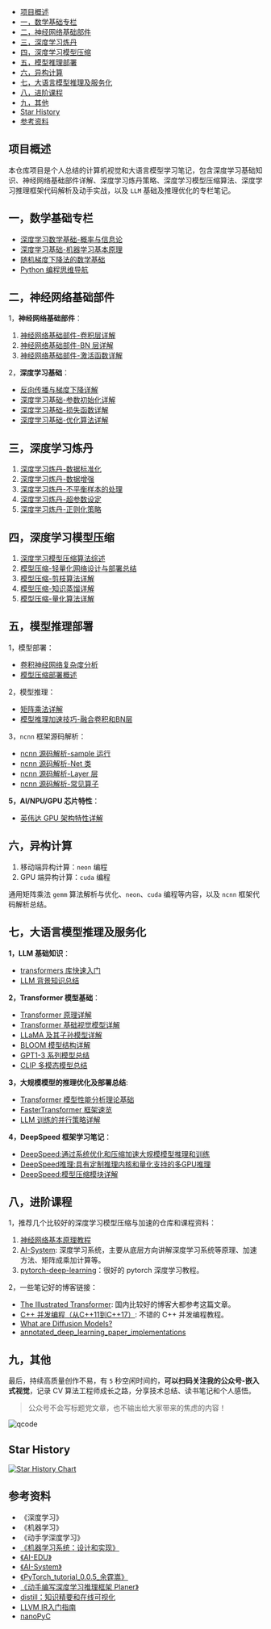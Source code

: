 - [项目概述](#项目概述)
- [一，数学基础专栏](#一数学基础专栏)
- [二，神经网络基础部件](#二神经网络基础部件)
- [三，深度学习炼丹](#三深度学习炼丹)
- [四，深度学习模型压缩](#四深度学习模型压缩)
- [五，模型推理部署](#五模型推理部署)
- [六，异构计算](#六异构计算)
- [七，大语言模型推理及服务化](#七大语言模型推理及服务化)
- [八，进阶课程](#八进阶课程)
- [九，其他](#九其他)
- [Star History](#star-history)
- [参考资料](#参考资料)

## 项目概述

本仓库项目是个人总结的计算机视觉和大语言模型学习笔记，包含深度学习基础知识、神经网络基础部件详解、深度学习炼丹策略、深度学习模型压缩算法、深度学习推理框架代码解析及动手实战，以及 `LLM` 基础及推理优化的专栏笔记。

## 一，数学基础专栏

- [深度学习数学基础-概率与信息论](./1-math_ml_basic/深度学习数学基础-概率与信息论.md)
- [深度学习基础-机器学习基本原理](./1-math_ml_basic/深度学习基础-机器学习基本原理.md)
- [随机梯度下降法的数学基础](./1-math_ml_basic/随机梯度下降法的数学基础.md)
- [Python 编程思维导航](./1-math_ml_basic/python_learn_xmind)

## 二，神经网络基础部件

1，**神经网络基础部件**：

1. [神经网络基础部件-卷积层详解](./2-deep_learning_basic/神经网络基础部件-卷积层详解.md)
2. [神经网络基础部件-BN 层详解](./2-deep_learning_basic/神经网络基础部件-BN层详解.md)
3. [神经网络基础部件-激活函数详解](./2-deep_learning_basic/神经网络基础部件-激活函数详解.md)

2，**深度学习基础**：

- [反向传播与梯度下降详解](2-deep_learning_basic/反向传播与梯度下降详解.md)
- [深度学习基础-参数初始化详解](./2-deep_learning_basic/深度学习基础-参数初始化详解.md)
- [深度学习基础-损失函数详解](./2-deep_learning_basic/深度学习基础-损失函数详解.md)
- [深度学习基础-优化算法详解](./2-deep_learning_basic/深度学习基础-优化算法详解.md)

## 三，深度学习炼丹

1. [深度学习炼丹-数据标准化](./3-deep_learning_alchemy/深度学习炼丹-数据标准化.md)
2. [深度学习炼丹-数据增强](./3-deep_learning_alchemy/深度学习炼丹-数据增强.md)
3. [深度学习炼丹-不平衡样本的处理](./3-deep_learning_alchemy/深度学习炼丹-不平衡样本的处理.md)
4. [深度学习炼丹-超参数设定](./3-deep_learning_alchemy/深度学习炼丹-超参数调整.md)
5. [深度学习炼丹-正则化策略](./3-deep_learning_alchemy/深度学习炼丹-正则化策略.md)

## 四，深度学习模型压缩

1. [深度学习模型压缩算法综述](./4-model_compression/深度学习模型压缩方法概述.md)
2. [模型压缩-轻量化网络设计与部署总结](./4-model_compression/模型压缩-轻量化网络详解.md)
3. [模型压缩-剪枝算法详解](./4-model_compression/模型压缩-剪枝算法详解.md)
4. [模型压缩-知识蒸馏详解](./4-model_compression/模型压缩-知识蒸馏详解.md)
5. [模型压缩-量化算法详解](./4-model_compression/模型压缩-量化算法概述.md)

## 五，模型推理部署

1，模型部署：

- [卷积神经网络复杂度分析](./5-model_deploy/卷积神经网络复杂度分析.md)
- [模型压缩部署概述](./5-model_deploy/模型压缩部署概述.md)

2，模型推理：

- [矩阵乘法详解](./5-model_deploy/卷积算法优化.md)
- [模型推理加速技巧-融合卷积和BN层](./5-model_deploy/模型推理加速技巧-融合卷积和BN层.md)

3，`ncnn` 框架源码解析：

- [ncnn 源码解析-sample 运行](5-model_deploy/ncnn源码解析/ncnn源码解析-sample运行.md)
- [ncnn 源码解析-Net 类](5-model_deploy/ncnn源码解析/ncnn源码解析-Net类.md)
- [ncnn 源码解析-Layer 层](5-model_deploy/ncnn源码解析/ncnn源码解析-Layer层.md)
- [ncnn 源码解析-常见算子](../5-model_deploy/ncnn源码解析/ncnn源码解析-常见算子.md)

**5，AI/NPU/GPU 芯片特性**：

- [英伟达 GPU 架构特性详解](5-model_deploy/英伟达GPU架构详解.md)

## 六，异构计算

1. 移动端异构计算：`neon` 编程
2. GPU 端异构计算：`cuda` 编程

通用矩阵乘法 `gemm` 算法解析与优化、`neon`、`cuda` 编程等内容，以及 `ncnn` 框架代码解析总结。

## 七，大语言模型推理及服务化

**1，LLM 基础知识**：

- [transformers 库快速入门](./6-llm_note/transformer_basic/transformers库快速入门.md)
- [LLM 背景知识总结](./6-llm_note/transformer_basic/LLM背景知识总结.md)

**2，Transformer 模型基础**：

- [Transformer 原理详解](./6-llm_note/transformer_basic/Transformer模型详解及代码实现.md)
- [Transformer 基础视觉模型详解](./6-llm_note/transformer_basic/Transformer视觉模型概述.md)
- [LLaMA 及其子孙模型详解](./6-llm_note/transformer_basic/LLaMA及其子孙模型概述.md)
- [BLOOM 模型结构详解](./6-llm_note/transformer_basic/BLOOM模型结构详解.md)
- [GPT1-3 系列模型总结](./6-llm_note/transformer_basic/GPT1-3系列模型总结.md)
- [CLIP 多模态模型总结](./6-llm_note/transformer_basic/CLIP多模态模型总结.md)

**3，大规模模型的推理优化及部署总结**:

- [Transformer 模型性能分析理论基础](./6-llm_note/llm_inference/Transformer性能分析理论基础.md)
- [FasterTransformer 框架速览](./6-llm_note/llm_inference/FasterTransformer速览.md)
- [LLM 训练的并行策略详解](./6-llm_note/llm_inference/LLM训练的并行策略详解.md)

**4，DeepSpeed 框架学习笔记**：

- [DeepSpeed:通过系统优化和压缩加速大规模模型推理和训练](./6-llm_note/deepspeed_note/DeepSpeed:通过系统优化和压缩加速大规模模型推理和训练.md)
- [DeepSpeed推理:具有定制推理内核和量化支持的多GPU推理](./6-llm_note/deepspeed_note/DeepSpeed推理:具有定制推理内核和量化支持的多GPU推理.md)
- [DeepSpeed:模型压缩模块详解](./6-llm_note/deepspeed_note/DeepSpeed:模型压缩模块详解.md)

## 八，进阶课程

1，推荐几个比较好的深度学习模型压缩与加速的仓库和课程资料：

1. [神经网络基本原理教程](https://github.com/microsoft/ai-edu/blob/master/%E5%9F%BA%E7%A1%80%E6%95%99%E7%A8%8B/A2-%E7%A5%9E%E7%BB%8F%E7%BD%91%E7%BB%9C%E5%9F%BA%E6%9C%AC%E5%8E%9F%E7%90%86/%E7%AC%AC8%E6%AD%A5%20-%20%E5%8D%B7%E7%A7%AF%E7%A5%9E%E7%BB%8F%E7%BD%91%E7%BB%9C/17.1-%E5%8D%B7%E7%A7%AF%E7%9A%84%E5%89%8D%E5%90%91%E8%AE%A1%E7%AE%97%E5%8E%9F%E7%90%86.md)
2. [AI-System](https://microsoft.github.io/AI-System/): 深度学习系统，主要从底层方向讲解深度学习系统等原理、加速方法、矩阵成乘加计算等。
3. [pytorch-deep-learning](https://github.com/mrdbourke/pytorch-deep-learning)：很好的 pytorch 深度学习教程。

2，一些笔记好的博客链接：

- [The Illustrated Transformer](http://jalammar.github.io/illustrated-transformer/): 国内比较好的博客大都参考这篇文章。
- [C++ 并发编程（从C++11到C++17）](https://paul.pub/cpp-concurrency/): 不错的 C++ 并发编程教程。
- [What are Diffusion Models?](https://lilianweng.github.io/posts/2021-07-11-diffusion-models/)
- [annotated_deep_learning_paper_implementations](https://github.com/labmlai/annotated_deep_learning_paper_implementations)

## 九，其他

最后，持续高质量创作不易，有 `5` 秒空闲时间的，**可以扫码关注我的公众号-嵌入式视觉**，记录 CV 算法工程师成长之路，分享技术总结、读书笔记和个人感悟。
> 公众号不会写标题党文章，也不输出给大家带来的焦虑的内容！

![qcode](images/others/qcode.png)

## Star History

[![Star History Chart](https://api.star-history.com/svg?repos=HarleysZhang/deep_learning_system&type=Date)](https://star-history.com/#HarleysZhang/deep_learning_system&Date)

## 参考资料

- 《深度学习》
- 《机器学习》
- 《动手学深度学习》
- [《机器学习系统：设计和实现》](https://openmlsys.github.io/index.html)
- [《AI-EDU》](https://microsoft.github.io/ai-edu/index.html)
- [《AI-System》](https://github.com/microsoft/AI-System/tree/main/Textbook)
- [《PyTorch_tutorial_0.0.5_余霆嵩》](https://github.com/TingsongYu/PyTorch_Tutorial)
- [《动手编写深度学习推理框架 Planer》](https://github.com/Image-Py/planer)
- [distill：知识精要和在线可视化](https://distill.pub/)
- [LLVM IR入门指南](https://github.com/Evian-Zhang/llvm-ir-tutorial)
- [nanoPyC](https://github.com/vesuppi/nanoPyC/tree/master)
